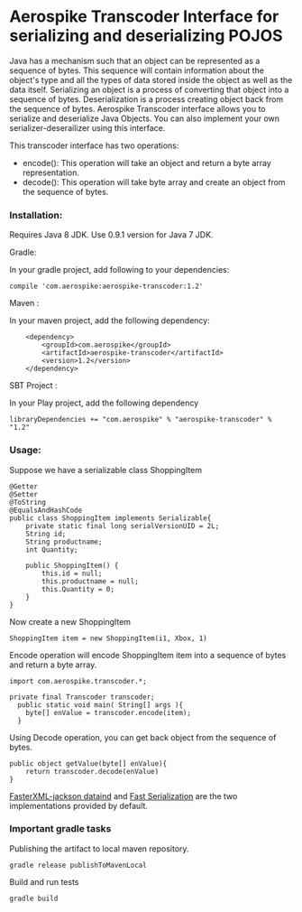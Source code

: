 # Aerospike Transcoder Interface for serializing and deserializing POJOS

Java has a mechanism such that an object can be represented as a sequence of bytes. This sequence will
contain information about the object's type and all the types of data stored inside the object as well
as the data itself. Serializing an object is a process of converting that object into a sequence of
bytes. Deserialization is a process creating object back from the sequence of bytes. Aerospike Transcoder
interface allows you to serialize and deserialize Java Objects. You can also implement your own
serializer-deserailizer using this interface.

This transcoder interface has two operations:
* encode(): This operation will take an object and return a byte array representation.
* decode(): This operation will take byte array and create an object from the sequence
of bytes.

### Installation:

Requires Java 8 JDK. Use 0.9.1 version for Java 7 JDK.

Gradle:

In your gradle project, add following to your dependencies:

```
compile 'com.aerospike:aerospike-transcoder:1.2'
```
Maven :

In your maven project, add the following dependency:

```
	<dependency>
		<groupId>com.aerospike</groupId>
		<artifactId>aerospike-transcoder</artifactId>
		<version>1.2</version>
	</dependency>

```

SBT Project :

In your Play project, add the following dependency

```
libraryDependencies += "com.aerospike" % "aerospike-transcoder" % "1.2"
```

### Usage:

Suppose we have a serializable class ShoppingItem

```
@Getter
@Setter
@ToString
@EqualsAndHashCode
public class ShoppingItem implements Serializable{
	private static final long serialVersionUID = 2L;
	String id;
	String productname;
	int Quantity;

	public ShoppingItem() {
        this.id = null;
        this.productname = null;
        this.Quantity = 0;
    }
}
```

Now create a new ShoppingItem

```
ShoppingItem item = new ShoppingItem(i1, Xbox, 1)
```
Encode operation will encode ShoppingItem item into a sequence of bytes and return a byte array.

```
import com.aerospike.transcoder.*;

private final Transcoder transcoder;
  public static void main( String[] args ){
  	byte[] enValue = transcoder.encode(item);
  }
```
Using Decode operation, you can get back object from the sequence of bytes.

```
public object getValue(byte[] enValue){
	return transcoder.decode(enValue)
}
```

[FasterXML-jackson dataind](https://github.com/FasterXML/jackson-databind/wiki/Serialization-Features)  and [Fast Serialization](https://github.com/RuedigerMoeller/fast-serialization) are the two implementations provided by default.

### Important gradle tasks

Publishing the artifact to local maven repository.

```
gradle release publishToMavenLocal
```

Build and run tests

```
gradle build
```
